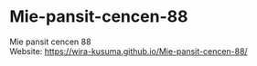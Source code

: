 # Mie-pansit-cencen-88
Mie pansit cencen 88 <br> 
Website: 
<a href="https://wira-kusuma.github.io/Mie-pansit-cencen-88/
" title="https://wira-kusuma.github.io/Mie-pansit-cencen-88/
" target="_blank">https://wira-kusuma.github.io/Mie-pansit-cencen-88/
</a>
